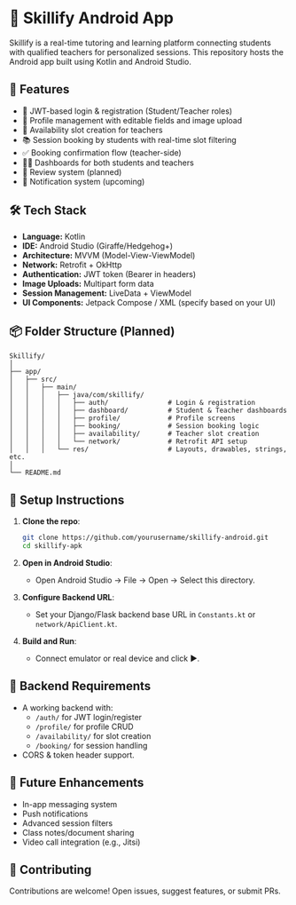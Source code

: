 
# 📱 Skillify Android App

Skillify is a real-time tutoring and learning platform connecting students with qualified teachers for personalized sessions. This repository hosts the Android app built using Kotlin and Android Studio.

## 🚀 Features

- 🔐 JWT-based login & registration (Student/Teacher roles)
- 👤 Profile management with editable fields and image upload
- 📆 Availability slot creation for teachers
- 📚 Session booking by students with real-time slot filtering
- ✅ Booking confirmation flow (teacher-side)
- 🧑‍🏫 Dashboards for both students and teachers
- 📝 Review system (planned)
- 🔔 Notification system (upcoming)

## 🛠️ Tech Stack

- **Language:** Kotlin
- **IDE:** Android Studio (Giraffe/Hedgehog+)
- **Architecture:** MVVM (Model-View-ViewModel)
- **Network:** Retrofit + OkHttp
- **Authentication:** JWT token (Bearer in headers)
- **Image Uploads:** Multipart form data
- **Session Management:** LiveData + ViewModel
- **UI Components:** Jetpack Compose / XML (specify based on your UI)

## 📦 Folder Structure (Planned)

```
Skillify/
│
├── app/
│   ├── src/
│   │   ├── main/
│   │   │   ├── java/com/skillify/
│   │   │   │   ├── auth/               # Login & registration
│   │   │   │   ├── dashboard/          # Student & Teacher dashboards
│   │   │   │   ├── profile/            # Profile screens
│   │   │   │   ├── booking/            # Session booking logic
│   │   │   │   ├── availability/       # Teacher slot creation
│   │   │   │   └── network/            # Retrofit API setup
│   │   │   └── res/                    # Layouts, drawables, strings, etc.
│
└── README.md
```

## 🔧 Setup Instructions

1. **Clone the repo**:
   ```bash
   git clone https://github.com/yourusername/skillify-android.git
   cd skillify-apk
   ```

2. **Open in Android Studio**:
   - Open Android Studio → File → Open → Select this directory.

3. **Configure Backend URL**:
   - Set your Django/Flask backend base URL in `Constants.kt` or `network/ApiClient.kt`.

4. **Build and Run**:
   - Connect emulator or real device and click ▶️.

## 📌 Backend Requirements

- A working backend with:
  - `/auth/` for JWT login/register
  - `/profile/` for profile CRUD
  - `/availability/` for slot creation
  - `/booking/` for session handling
- CORS & token header support.

## 📲 Future Enhancements

- In-app messaging system
- Push notifications
- Advanced session filters
- Class notes/document sharing
- Video call integration (e.g., Jitsi)

## 🤝 Contributing

Contributions are welcome! Open issues, suggest features, or submit PRs.
